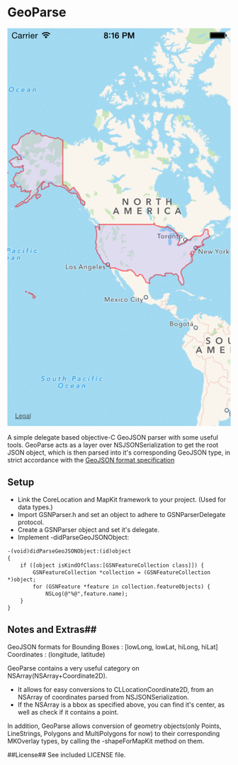 GeoParse
========

![Screenshot](https://github.com/mathewa6/GeoParse/blob/master/Screenshot.png)

A simple delegate based objective-C GeoJSON parser with some useful tools. GeoParse acts as a layer over NSJSONSerialization to get the root JSON object, which is then parsed into it's corresponding GeoJSON type, in strict accordance with the [GeoJSON format specification](http://www.geojson.org/geojson-spec.html)

## Setup ##

- Link the CoreLocation and MapKit framework to your project. (Used for data types.)
- Import GSNParser.h and set an object to adhere to GSNParserDelegate protocol.
- Create a GSNParser object and set it's delegate.
- Implement -didParseGeoJSONObject:

```obj-c
-(void)didParseGeoJSONObject:(id)object
{
    if ([object isKindOfClass:[GSNFeatureCollection class]]) {
        GSNFeatureCollection *collection = (GSNFeatureCollection *)object;
        for (GSNFeature *feature in collection.featureObjects) {
            NSLog(@"%@",feature.name);
    }
}
```

## Notes and Extras##
GeoJSON formats for
Bounding Boxes : [lowLong, lowLat, hiLong, hiLat]
Coordinates : (longitude, latitude)

GeoParse contains a very useful category on NSArray(NSArray+Coordinate2D). 
- It allows for easy conversions to CLLocationCoordinate2D, from an NSArray of coordinates parsed from NSJSONSerialization.
- If the NSArray is a bbox as specified above, you can find it's center, as well as check if it contains a point.

In addition, GeoParse allows conversion of geometry objects(only Points, LineStrings, Polygons and MultiPolygons for now) to their corresponding MKOverlay types, by calling the -shapeForMapKit method on them.

##License##
See included LICENSE file.


